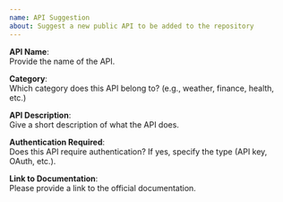 ```yaml
---
name: API Suggestion
about: Suggest a new public API to be added to the repository
---
```


**API Name**:  
Provide the name of the API.

**Category**:  
Which category does this API belong to? (e.g., weather, finance, health, etc.)

**API Description**:  
Give a short description of what the API does.

**Authentication Required**:  
Does this API require authentication? If yes, specify the type (API key, OAuth, etc.).

**Link to Documentation**:  
Please provide a link to the official documentation.
